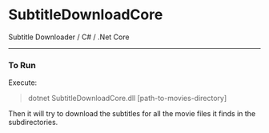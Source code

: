 # SubtitleDownloadCore
Subtitle Downloader   /   C#  /
.Net Core

---

### To Run 

Execute:

> dotnet SubtitleDownloadCore.dll [path-to-movies-directory]


Then it will try to download the subtitles for all the movie files it finds in the subdirectories.


